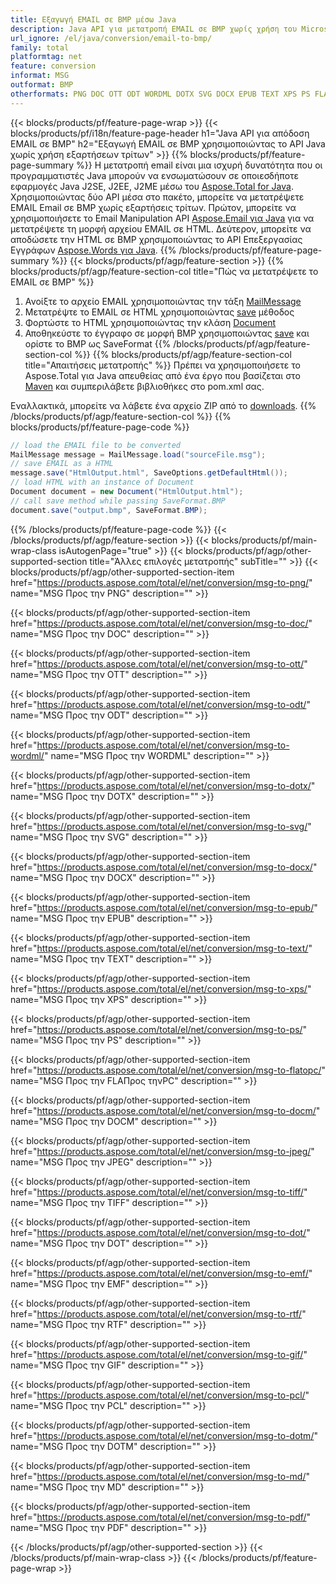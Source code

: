 ```yaml
---
title: Εξαγωγή EMAIL σε BMP μέσω Java
description: Java API για μετατροπή EMAIL σε BMP χωρίς χρήση του Microsoft Word ή του Outlook
url_ignore: /el/java/conversion/email-to-bmp/
family: total
platformtag: net
feature: conversion
informat: MSG
outformat: BMP
otherformats: PNG DOC OTT ODT WORDML DOTX SVG DOCX EPUB TEXT XPS PS FLATOPC DOCM JPEG TIFF DOT EMF RTF GIF PCL DOTM MD PDF
---
```

{{< blocks/products/pf/feature-page-wrap >}}
{{< blocks/products/pf/i18n/feature-page-header h1="Java API για απόδοση EMAIL σε BMP" h2="Εξαγωγή EMAIL σε BMP χρησιμοποιώντας το API Java χωρίς χρήση εξαρτήσεων τρίτων" >}}
{{% blocks/products/pf/feature-page-summary %}}
Η μετατροπή email είναι μια ισχυρή δυνατότητα που οι προγραμματιστές Java μπορούν να ενσωματώσουν σε οποιεσδήποτε εφαρμογές Java J2SE, J2EE, J2ME μέσω του [Aspose.Total for Java](https://products.aspose.com/total/java/). Χρησιμοποιώντας δύο API μέσα στο πακέτο, μπορείτε να μετατρέψετε EMAIL Email σε BMP χωρίς εξαρτήσεις τρίτων. Πρώτον, μπορείτε να χρησιμοποιήσετε το Email Manipulation API [Aspose.Email για Java](https://products.aspose.com/email/java/) για να μετατρέψετε τη μορφή αρχείου EMAIL σε HTML. Δεύτερον, μπορείτε να αποδώσετε την HTML σε BMP χρησιμοποιώντας το API Επεξεργασίας Εγγράφων [Aspose.Words για Java](https://products.aspose.com/words/java/).
{{% /blocks/products/pf/feature-page-summary  %}}
{{< blocks/products/pf/agp/feature-section >}}
{{% blocks/products/pf/agp/feature-section-col title="Πώς να μετατρέψετε το EMAIL σε BMP" %}}
1. Ανοίξτε το αρχείο EMAIL χρησιμοποιώντας την τάξη [MailMessage](https://reference.aspose.com/email/java/com.aspose.email/mailmessage)
2. Μετατρέψτε το EMAIL σε HTML χρησιμοποιώντας [save](https://reference.aspose.com/email/java/com.aspose.email/MailMessage#save(java.io.OutputStream,%20com.aspose.email.SaveOptions)) μέθοδος
3. Φορτώστε το HTML χρησιμοποιώντας την κλάση [Document](https://reference.aspose.com/words/java/com.aspose.words/Document)
4. Αποθηκεύστε το έγγραφο σε μορφή BMP χρησιμοποιώντας [save](https://reference.aspose.com/words/java/com.aspose.words/Document#save(java.lang.String,com.aspose.words.SaveOptions)) και ορίστε το BMP ως SaveFormat
{{% /blocks/products/pf/agp/feature-section-col %}}
{{% blocks/products/pf/agp/feature-section-col title="Απαιτήσεις μετατροπής" %}}
Πρέπει να χρησιμοποιήσετε το Aspose.Total για Java απευθείας από ένα έργο που βασίζεται στο [Maven](https://releases.aspose.com/total/java/) και συμπεριλάβετε βιβλιοθήκες στο pom.xml σας.

Εναλλακτικά, μπορείτε να λάβετε ένα αρχείο ZIP από το [downloads](https://releases.aspose.com/total/java).
{{% /blocks/products/pf/agp/feature-section-col %}}
{{% blocks/products/pf/feature-page-code %}}

```cs
// load the EMAIL file to be converted
MailMessage message = MailMessage.load("sourceFile.msg"); 
// save EMAIL as a HTML 
message.save("HtmlOutput.html", SaveOptions.getDefaultHtml());
// load HTML with an instance of Document
Document document = new Document("HtmlOutput.html");
// call save method while passing SaveFormat.BMP
document.save("output.bmp", SaveFormat.BMP);   
```

{{% /blocks/products/pf/feature-page-code %}}
{{< /blocks/products/pf/agp/feature-section >}}
{{< blocks/products/pf/main-wrap-class isAutogenPage="true" >}}
{{< blocks/products/pf/agp/other-supported-section title="Άλλες επιλογές μετατροπής" subTitle="" >}}
{{< blocks/products/pf/agp/other-supported-section-item href="https://products.aspose.com/total/el/net/conversion/msg-to-png/" name="MSG Προς την PNG" description="" >}}

{{< blocks/products/pf/agp/other-supported-section-item href="https://products.aspose.com/total/el/net/conversion/msg-to-doc/" name="MSG Προς την DOC" description="" >}}

{{< blocks/products/pf/agp/other-supported-section-item href="https://products.aspose.com/total/el/net/conversion/msg-to-ott/" name="MSG Προς την OTT" description="" >}}

{{< blocks/products/pf/agp/other-supported-section-item href="https://products.aspose.com/total/el/net/conversion/msg-to-odt/" name="MSG Προς την ODT" description="" >}}

{{< blocks/products/pf/agp/other-supported-section-item href="https://products.aspose.com/total/el/net/conversion/msg-to-wordml/" name="MSG Προς την WORDML" description="" >}}

{{< blocks/products/pf/agp/other-supported-section-item href="https://products.aspose.com/total/el/net/conversion/msg-to-dotx/" name="MSG Προς την DOTX" description="" >}}

{{< blocks/products/pf/agp/other-supported-section-item href="https://products.aspose.com/total/el/net/conversion/msg-to-svg/" name="MSG Προς την SVG" description="" >}}

{{< blocks/products/pf/agp/other-supported-section-item href="https://products.aspose.com/total/el/net/conversion/msg-to-docx/" name="MSG Προς την DOCX" description="" >}}

{{< blocks/products/pf/agp/other-supported-section-item href="https://products.aspose.com/total/el/net/conversion/msg-to-epub/" name="MSG Προς την EPUB" description="" >}}

{{< blocks/products/pf/agp/other-supported-section-item href="https://products.aspose.com/total/el/net/conversion/msg-to-text/" name="MSG Προς την TEXT" description="" >}}

{{< blocks/products/pf/agp/other-supported-section-item href="https://products.aspose.com/total/el/net/conversion/msg-to-xps/" name="MSG Προς την XPS" description="" >}}

{{< blocks/products/pf/agp/other-supported-section-item href="https://products.aspose.com/total/el/net/conversion/msg-to-ps/" name="MSG Προς την PS" description="" >}}

{{< blocks/products/pf/agp/other-supported-section-item href="https://products.aspose.com/total/el/net/conversion/msg-to-flatopc/" name="MSG Προς την FLAΠρος τηνPC" description="" >}}

{{< blocks/products/pf/agp/other-supported-section-item href="https://products.aspose.com/total/el/net/conversion/msg-to-docm/" name="MSG Προς την DOCM" description="" >}}

{{< blocks/products/pf/agp/other-supported-section-item href="https://products.aspose.com/total/el/net/conversion/msg-to-jpeg/" name="MSG Προς την JPEG" description="" >}}

{{< blocks/products/pf/agp/other-supported-section-item href="https://products.aspose.com/total/el/net/conversion/msg-to-tiff/" name="MSG Προς την TIFF" description="" >}}

{{< blocks/products/pf/agp/other-supported-section-item href="https://products.aspose.com/total/el/net/conversion/msg-to-dot/" name="MSG Προς την DOT" description="" >}}

{{< blocks/products/pf/agp/other-supported-section-item href="https://products.aspose.com/total/el/net/conversion/msg-to-emf/" name="MSG Προς την EMF" description="" >}}

{{< blocks/products/pf/agp/other-supported-section-item href="https://products.aspose.com/total/el/net/conversion/msg-to-rtf/" name="MSG Προς την RTF" description="" >}}

{{< blocks/products/pf/agp/other-supported-section-item href="https://products.aspose.com/total/el/net/conversion/msg-to-gif/" name="MSG Προς την GIF" description="" >}}

{{< blocks/products/pf/agp/other-supported-section-item href="https://products.aspose.com/total/el/net/conversion/msg-to-pcl/" name="MSG Προς την PCL" description="" >}}

{{< blocks/products/pf/agp/other-supported-section-item href="https://products.aspose.com/total/el/net/conversion/msg-to-dotm/" name="MSG Προς την DOTM" description="" >}}

{{< blocks/products/pf/agp/other-supported-section-item href="https://products.aspose.com/total/el/net/conversion/msg-to-md/" name="MSG Προς την MD" description="" >}}

{{< blocks/products/pf/agp/other-supported-section-item href="https://products.aspose.com/total/el/net/conversion/msg-to-pdf/" name="MSG Προς την PDF" description="" >}}


{{< /blocks/products/pf/agp/other-supported-section >}}
{{< /blocks/products/pf/main-wrap-class >}}
{{< /blocks/products/pf/feature-page-wrap >}}